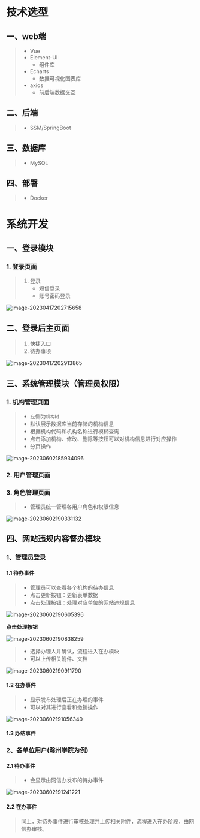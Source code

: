 # 技术选型

## 一、web端

> - Vue
> - Element-UI
>   - 组件库
> - Echarts
>   - 数据可视化图表库
> - axios
>   - 前后端数据交互

## 二、后端

> - SSM/SpringBoot

## 三、数据库

> - MySQL

## 四、部署

> - Docker

# 系统开发

## 一、登录模块

### 1. 登录页面

> 1. 登录
>    - 短信登录
>    - 账号密码登录

![image-20230417202715658](C:\Users\Administrator\AppData\Roaming\Typora\typora-user-images\image-20230417202715658.png)

## 二、登录后主页面

> 1. 快捷入口
> 2. 待办事项

![image-20230417202913865](C:\Users\Administrator\AppData\Roaming\Typora\typora-user-images\image-20230417202913865.png)

## 三、系统管理模块（管理员权限）

### 1. 机构管理页面

> - 左侧为`机构树`
> - 默认展示数据库当前存储的机构信息
> - 根据机构代码和机构名称进行模糊查询
> - 点击添加机构、修改、删除等按钮可以对机构信息进行对应操作
> - 分页操作

![image-20230602185934096](C:\Users\Administrator\AppData\Roaming\Typora\typora-user-images\image-20230602185934096.png)

### 2. 用户管理页面



### 3. 角色管理页面

> - 管理员统一管理各用户角色和权限信息

![image-20230602190331132](C:\Users\Administrator\AppData\Roaming\Typora\typora-user-images\image-20230602190331132.png)

## 四、网站违规内容督办模块

### 1、管理员登录

#### 1.1 待办事件

> - 管理员可以查看各个机构的待办信息
> - 点击更新按钮：更新表单数据
> - 点击处理按钮：处理对应单位的网站违规信息

![image-20230602190605396](C:\Users\Administrator\AppData\Roaming\Typora\typora-user-images\image-20230602190605396.png)

**点击处理按钮**

![image-20230602190838259](C:\Users\Administrator\AppData\Roaming\Typora\typora-user-images\image-20230602190838259.png)

> - 选择办理人并确认，流程进入在办模块
> - 可以上传相关附件、文档

![image-20230602190911790](C:\Users\Administrator\AppData\Roaming\Typora\typora-user-images\image-20230602190911790.png)

#### 1.2 在办事件

> - 显示发布处理后正在办理的事件
> - 可以对其进行查看和撤销操作

![image-20230602191056340](C:\Users\Administrator\AppData\Roaming\Typora\typora-user-images\image-20230602191056340.png)

#### 1.3 办结事件	

### 2、各单位用户(滁州学院为例)

#### 2.1 待办事件

> - 会显示由网信办发布的待办事件

![image-20230602191241221](C:\Users\Administrator\AppData\Roaming\Typora\typora-user-images\image-20230602191241221.png)

#### 2.2 在办事件

> 同上，对待办事件进行审核处理并上传相关附件，流程进入在办阶段，由网信办审核。